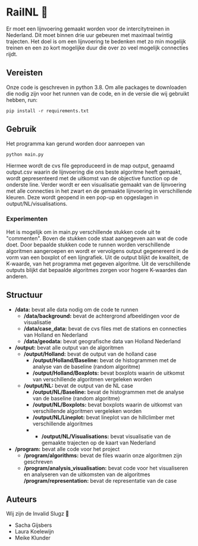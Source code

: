 # RailNL :train: 

Er moet een lijnvoering gemaakt worden voor de intercitytreinen in Nederland. Dit moet binnen drie uur gebeuren met maximaal twintig trajecten. Het doel is om een lijnvoering te bedenken met zo min mogelijk treinen en een zo kort mogelijke duur die over zo veel mogelijk connecties rijdt.

## Vereisten
Onze code is geschreven in python 3.8. Om alle packages te downloaden die nodig zijn voor het runnen van de code, en in de versie die wij gebruikt hebben, run:

    pip install -r requirements.txt

## Gebruik

Het programma kan gerund worden door aanroepen van

    python main.py

Hiermee wordt de cvs file geproduceerd in de map output, genaamd output.csv waarin de lijnvoering die ons beste algoritme heeft gemaakt, wordt gepresenteerd met de uitkomst van de objective function op de onderste line.
Verder wordt er een visualisatie gemaakt van de lijnvoering met alle connecties in het zwart en de gemaakte lijnvoering in verschillende kleuren. Deze wordt geopend in een pop-up en opgeslagen in output/NL/visualisations.

### Experimenten

Het is mogelijk om in main.py verschillende stukken code uit te "commenten". Boven de stukken code staat aangegeven aan wat de code doet. Door bepaalde stukken code te runnen worden verschillende algoritmen aangeroepen en wordt er vervolgens output gegenereerd in de vorm van een boxplot of een lijngrafiek. Uit de output blijkt de kwaliteit, de K-waarde, van het programma met gegeven algoritme. Uit de verschillende outputs blijkt dat bepaalde algoritmes zorgen voor hogere K-waardes dan anderen.

## Structuur
- **/data:** bevat alle data nodig om de code te runnen
    - **/data/background:** bevat de achtergrond afbeeldingen voor de visualisatie
    - **/data/case_data:** bevat de cvs files met de stations en connecties van Holland en Nederland
    - **/data/geodata:** bevat geografische data van Holland Nederland
- **/output:** bevat alle output van de algoritmen
    - **/output/Holland:** bevat de output van de holland case
        - **/output/Holland/Baseline:** bevat de histogrammen met de analyse van de baseline (random algoritme)
        - **/output/Holland/Boxplots:** bevat boxplots waarin de uitkomst van verschillende algoritmen vergeleken worden
    - **/output/NL:** bevat de output van de NL case
        - **/output/NL/Baseline:** bevat de histogrammen met de analyse van de baseline (random algoritme)
        - **/output/NL/Boxplots:** bevat boxplots waarin de uitkomst van verschillende algoritmen vergeleken worden
        - **/output/NL/Lineplot:** bevat lineplot van de hillclimber met verschillende algoritmes
        - - **/output/NL/Visualisations:** bevat visualisatie van de gemaakte trajecten op de kaart van Nederland
- **/program:** bevat alle code voor het project
    - **/program/algorithms:** bevat de files waarin onze algoritmen zijn geschreven
    - **/program/analysis_visualisation:** bevat code voor het visualiseren en analyseren van de uitkomsten van de algoritmes
    **/program/representation:** bevat de representatie van de case


## Auteurs
Wij zijn de Invalid Slugz :snail:
- Sacha Gijsbers
- Laura Koelewijn
- Meike Klunder
